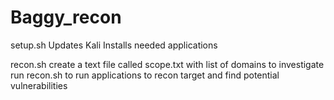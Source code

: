 # Baggy_recon

setup.sh
Updates Kali
Installs needed applications

recon.sh
create a text file called scope.txt with list of domains to investigate
run recon.sh to run applications to recon target and find potential vulnerabilities
